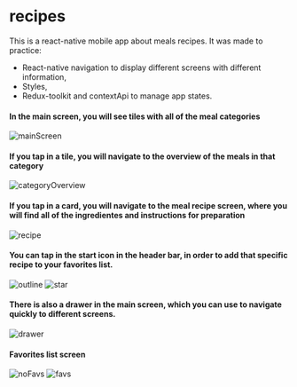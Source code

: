 # recipes
This is a react-native mobile app about meals recipes. It was made to practice:
* React-native navigation to display different screens with different information,
* Styles, 
* Redux-toolkit and contextApi to manage app states.

<div>
<h4>In the main screen, you will see tiles with all of the meal categories</h4>
</div>

![mainScreen](https://user-images.githubusercontent.com/84020433/194733466-3c3fb703-9f3b-4a98-a6ed-99aa78cb9254.JPG)

<div>
<h4>If you tap in a tile, you will navigate to the overview of the meals in that category</h4>
</div>

![categoryOverview](https://user-images.githubusercontent.com/84020433/194733492-e507df92-7331-4687-b33c-838806d39a6e.JPG)

<div>
<h4>If you tap in a card, you will navigate to the meal recipe screen, where you will find all of the ingredientes and instructions for preparation</h4>
</div>

![recipe](https://user-images.githubusercontent.com/84020433/194733493-7e319760-5db8-4b78-8f03-aa319a4693e5.JPG)

<div>
<h4>You can tap in the start icon in the header bar, in order to add that specific recipe to your favorites list.</h4>
</div>

![outline](https://user-images.githubusercontent.com/84020433/194781892-0a73d483-de50-4358-ac3a-67ccb09587ef.JPG)
![star](https://user-images.githubusercontent.com/84020433/194781898-ac2cfe47-8e31-4c9f-b3ae-b9d15dbfe038.JPG)

<div>
<h4>There is also a drawer in the main screen, which you can use to navigate quickly to different screens.</h4>
</div>

![drawer](https://user-images.githubusercontent.com/84020433/194733490-2cdc0bed-cafb-4e1b-bac3-cd740e7d0b6f.JPG)

<div>
<h4>Favorites list screen</h4>
</div>

![noFavs](https://user-images.githubusercontent.com/84020433/194781973-a0ba45db-3e91-41ae-bdda-5f01a1cd628f.JPG)
![favs](https://user-images.githubusercontent.com/84020433/194781879-8b8eb406-094e-4550-adcd-d9e81cc9a475.JPG)





